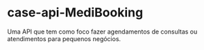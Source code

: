 # case-api-MediBooking
Uma API que tem como foco fazer agendamentos de consultas ou atendimentos para pequenos negócios.

